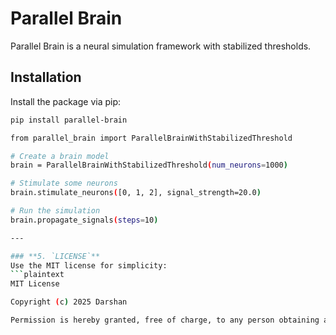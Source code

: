 # Parallel Brain

Parallel Brain is a neural simulation framework with stabilized thresholds.

## Installation

Install the package via pip:

```bash
pip install parallel-brain

from parallel_brain import ParallelBrainWithStabilizedThreshold

# Create a brain model
brain = ParallelBrainWithStabilizedThreshold(num_neurons=1000)

# Stimulate some neurons
brain.stimulate_neurons([0, 1, 2], signal_strength=20.0)

# Run the simulation
brain.propagate_signals(steps=10)

---

### **5. `LICENSE`**
Use the MIT license for simplicity:
```plaintext
MIT License

Copyright (c) 2025 Darshan

Permission is hereby granted, free of charge, to any person obtaining a copy...
